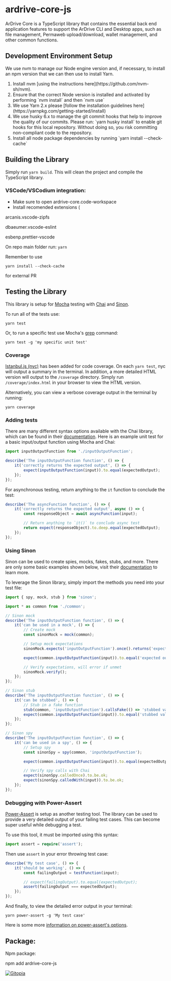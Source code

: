 # ardrive-core-js

ArDrive Core is a TypeScript library that contains the essential back end application features to support the ArDrive CLI and Desktop apps, such as file management, Permaweb upload/download, wallet management, and other common functions.

## Development Environment Setup

We use nvm to manage our Node engine version and, if necessary, to install an npm version that we can then use to install Yarn.

<ol>
<li>Install nvm [using the instructions here](https://github.com/nvm-sh/nvm).</li>
<li>Ensure that the correct Node version is installed and activated by performing `nvm install` and then `nvm use`</li>
<li>We use Yarn 2.x please [follow the installation guidelines here](https://yarnpkg.com/getting-started/install)</li>
<li>We use husky 6.x to manage the git commit hooks that help to improve the quality of our commits. Please run:
  `yarn husky install`
  to enable git hooks for this local repository. Without doing so, you risk committing non-compliant code to the repository.
</li>
<li>Install all node package dependencies by running `yarn install --check-cache`</li>
</ol>

## Building the Library

Simply run `yarn build`. This will clean the project and compile the TypeScript library.

### VSCode/VSCodium integration:

-   Make sure to open ardrive-core.code-workspace
-   Install recomended extensions (

arcanis.vscode-zipfs

dbaeumer.vscode-eslint

esbenp.prettier-vscode

On repo main folder run: `yarn`

Remember to use

```
yarn install --check-cache
```

for external PR

## Testing the Library

This library is setup for [Mocha] testing with [Chai] and [Sinon].

To run all of the tests use:

```shell
yarn test
```

Or, to run a specific test use Mocha's [grep] command:

```shell
yarn test -g 'my specific unit test'
```

### Coverage

[Istanbul.js (nyc)][nyc] has been added for code coverage. On each `yarn test`, nyc will output a summary in the terminal. In addition, a more detailed HTML version will output to the `/coverage` directory. Simply run `/coverage/index.html` in your browser to view the HTML version.

Alternatively, you can view a verbose coverage output in the terminal by running:

```shell
yarn coverage
```

### Adding tests

There are many different syntax options available with the Chai library, which can be found in their [documentation][chai-doc]. Here is an example unit test for a basic input/output function using Mocha and Chai:

```ts
import inputOutputFunction from './inputOutputFunction';

describe('The inputOutputFunction function', () => {
    it('correctly returns the expected output', () => {
        expect(inputOutputFunction(input)).to.equal(expectedOutput);
    });
});
```

For asynchronous testing, return anything to the `it` function to conclude the test:

```ts
describe('The asyncFunction function', () => {
    it('correctly returns the expected output', async () => {
        const responseObject = await asyncFunction(input);

        // Return anything to `it()` to conclude async test
        return expect(responseObject).to.deep.equal(expectedOutput);
    });
});
```

### Using Sinon

Sinon can be used to create spies, mocks, fakes, stubs, and more. There are only some basic examples shown below, visit their [documentation][sinon-doc] to learn more.

To leverage the Sinon library, simply import the methods you need into your test file:

```ts
import { spy, mock, stub } from 'sinon';
```

```ts
import * as common from './common';

// Sinon mock
describe('The inputOutputFunction function', () => {
    it('can be used in a mock', () => {
        // Create mock
        const sinonMock = mock(common);

        // Setup mock expectations
        sinonMock.expects('inputOutputFunction').once().returns('expected output');

        expect(common.inputOutputFunction(input)).to.equal('expected output');

        // Verify expectations, will error if unmet
        sinonMock.verify();
    });
});
```

```ts
// Sinon stub
describe('The inputOutputFunction function', () => {
    it('can be stubbed', () => {
        // Stub in a fake function
        stub(common, 'inputOutputFunction').callsFake(() => 'stubbed value');
        expect(common.inputOutputFunction(input)).to.equal('stubbed value');
    });
});
```

```ts
// Sinon spy
describe('The inputOutputFunction function', () => {
    it('can be used in a spy', () => {
        // Setup spy
        const sinonSpy = spy(common, 'inputOutputFunction');

        expect(common.inputOutputFunction(input)).to.equal(expectedOutput);

        // Verify spy calls with Chai
        expect(sinonSpy.calledOnce).to.be.ok;
        expect(sinonSpy.calledWith(input)).to.be.ok;
    });
});
```

### Debugging with Power-Assert

[Power-Assert] is setup as another testing tool. The library can be used to provide a very detailed output of your failing test cases. This can become super useful while debugging a test.

To use this tool, it must be imported using this syntax:

```ts
import assert = require('assert');
```

Then use `assert` in your error throwing test case:

```ts
describe('My test case', () => {
    it('should be working', () => {
        const failingOutput = testFunction(input);

        // expect(failingOutput).to.equal(expectedOutput);
        assert(failingOutput === expectedOutput);
    });
});
```

And finally, to view the detailed error output in your terminal:

```shell
yarn power-assert -g 'My test case'
```

Here is some more [information on power-assert's options][power-assert-api].

[mocha]: https://github.com/mochajs/mocha
[chai]: https://github.com/chaijs/chai
[sinon]: https://github.com/sinonjs/sinon
[power-assert]: https://github.com/power-assert-js/power-assert
[nyc]: https://github.com/istanbuljs/nyc
[grep]: https://mochajs.org/#-grep-regexp-g-regexp
[chai-doc]: https://www.chaijs.com/api/bdd/
[sinon-doc]: https://sinonjs.org/releases/latest
[power-assert-api]: https://github.com/power-assert-js/power-assert#api

## Package:

Npm package:

npm add ardrive-core-js

[![Gitopia](https://img.shields.io/endpoint?style=&url=https://gitopia.org/mirror-badge.json)](gitopia-repo)
